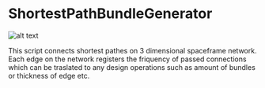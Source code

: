 # ShortestPathBundleGenerator
![alt text](https://www.designboom.com/wp-content/dbsub/399558/2016-02-13/img_3_1455366489_9262d3b63d72e6a59546c5387d3e23d3.jpg)

This script connects shortest pathes on 3 dimensional spaceframe network. Each edge on the network registers the friquency of passed connections which can be traslated to any design operations such as amount of bundles or thickness of edge etc.
